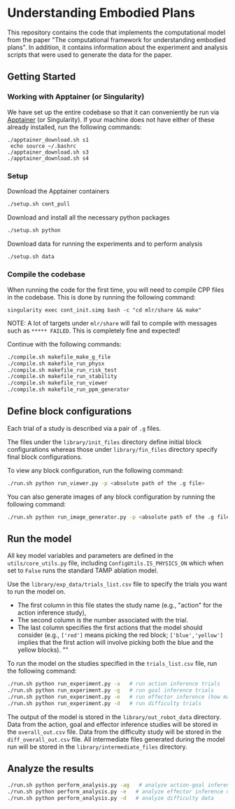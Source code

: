 # Understanding Embodied Plans
This repository contains the code that implements the computational model from the paper "The computational framework for understanding embodied plans".
In addition, it contains information about the experiment and analysis scripts that were used to generate the data for the paper.

## Getting Started

### Working with Apptainer (or Singularity)
We have set up the entire codebase so that it can conveniently be run via 
[Apptainer](https://apptainer.org/docs/user/main/introduction.html) (or Singularity). If your machine does not 
have either of these already installed, run the following commands:
```
./apptainer_download.sh s1
 echo source ~/.bashrc
./apptainer_download.sh s3
./apptainer_download.sh s4
```


### Setup
Download the Apptainer containers
```bash
./setup.sh cont_pull  
```

Download and install all the necessary python packages
```bash
./setup.sh python
```

Download data for running the experiments and to perform analysis
```bash
./setup.sh data
```

### Compile the codebase
When running the code for the first time, you will need to compile CPP files in the codebase. 
This is done by running the following command:
```
singularity exec cont_init.simg bash -c "cd mlr/share && make"
```
NOTE: A lot of targets under `mlr/share` will fail to compile with messages such as `***** FAILED`. This is completely fine and expected!

Continue with the following commands:
```bash
./compile.sh makefile_make_g_file
./compile.sh makefile_run_physx
./compile.sh makefile_run_risk_test
./compile.sh makefile_run_stability
./compile.sh makefile_run_viewer
./compile.sh makefile_run_ppm_generator
```

## Define block configurations
Each trial of a study is described via a pair of `.g` files. 

The files under the `library/init_files` directory define initial block configurations 
whereas those under `library/fin_files` directory specify final block configurations.

To view any block configuration, run the following command:
```bash
./run.sh python run_viewer.py -p <absolute path of the .g file>
```

You can also generate images of any block configuration by running the following command:
```bash
./run.sh python run_image_generator.py -p <absolute path of the .g file> -i
```


## Run the model
All key model variables and parameters are defined in the `utils/core_utils.py` file, 
including `ConfigUtils.IS_PHYSICS_ON` which when set to `False` runs the standard TAMP ablation model.

Use the `library/exp_data/trials_list.csv` file to specify the trials you want to run the model on. 
- The first column in this file states the study name (e.g., "action" for the action inference study), 
- The second column is the number associated with the trial. 
- The last column specifies the first actions that the model should consider (e.g., `['red']` means picking the red block; `['blue','yellow']` implies that the first action will involve picking both the blue and the yellow blocks). ""

To run the model on the studies specified in the `trials_list.csv` file, run the following command:
```bash
./run.sh python run_experiment.py -a   # run action inference trials
./run.sh python run_experiment.py -g   # run goal inference trials
./run.sh python run_experiment.py -e   # run effector inference (how many hands) trials
./run.sh python run_experiment.py -d   # run difficulty trials
```

The output of the model is stored in the `library/out_robot_data` directory. 
Data from the action, goal and effector inference studies will be stored in the `overall_out.csv` file.
Data from the difficulty study will be stored in the `diff_overall_out.csv` file.
All intermediate files generated during the model run will be stored in the `library/intermediate_files` directory.

## Analyze the results
```bash
./run.sh python perform_analysis.py -ag   # analyze action-goal inference data
./run.sh python perform_analysis.py -e   # analyze effector inference data
./run.sh python perform_analysis.py -d   # analyze difficulty data
```
